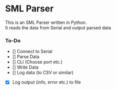 # SML Parser
This is an SML Parser written in Python.   
It reads the data from Serial and output parsed data

### To-Do
- [] Connect to Serial
- [] Parse Data
- [] CLI (Choose port etc.)
- [] Write Data
- [] Log data (to CSV or similar)
- [x] Log output (info, error etc.) to file
